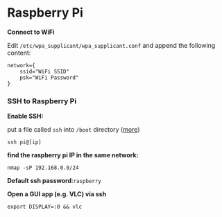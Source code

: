 # Raspberry Pi

**Connect to WiFi**

Edit  `/etc/wpa_supplicant/wpa_supplicant.conf` and append the following content:

```text
network={
    ssid="WiFi SSID"
    psk="WiFi Password"
}
```

### **SSH to Raspberry Pi**

**Enable SSH:**

put a file called `ssh` into `/boot` directory \([more](https://www.raspberrypi.org/documentation/remote-access/ssh/)\)

`ssh pi@[ip]`

**find the raspberry pi IP in the same network:**

```text
nmap -sP 192.168.0.0/24
```

**Default ssh password**:`raspberry`

**Open a GUI app \(e.g. VLC\) via ssh**

```text
export DISPLAY=:0 && vlc
```

